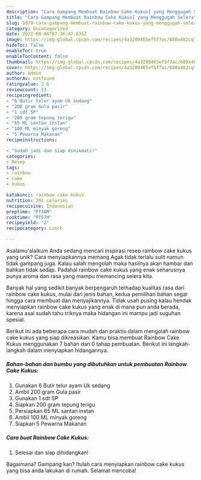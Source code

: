 ```yaml
---
description: "Cara Gampang Membuat Rainbow Cake Kukus{ yang Menggugah Selera"
title: "Cara Gampang Membuat Rainbow Cake Kukus{ yang Menggugah Selera"
slug: 1079-cara-gampang-membuat-rainbow-cake-kukus-yang-menggugah-selera
category: Uncategorized
date: 2022-09-06T07:36:47.835Z
image: https://img-global.cpcdn.com/recipes/4a3200465ef5f7ac/680x482cq70/rainbow-cake-kukus-foto-resep-utama.jpg
hideToc: false
enableToc: true
enableTocContent: false
thumbnail: https://img-global.cpcdn.com/recipes/4a3200465ef5f7ac/680x482cq70/rainbow-cake-kukus-foto-resep-utama.jpg
cover: https://img-global.cpcdn.com/recipes/4a3200465ef5f7ac/680x482cq70/rainbow-cake-kukus-foto-resep-utama.jpg
author: Admin
authorAv: notfound
ratingvalue: 3.6
reviewcount: 12
recipeingredient:
- "6 Butir telur ayam Uk sedang"
- "200 gram Gula pasir"
- "1 sdt SP"
- "200 gram tepung terigu"
- "65 ML santan instan"
- "100 ML minyak goreng"
- "5 Pewarna Makanan"
recipeinstructions:

- "Sudah jadi dan siap dinikmati!"
categories:
- Resep
tags:
- rainbow
- cake
- kukus

katakunci: rainbow cake kukus 
nutrition: 291 calories
recipecuisine: Indonesian
preptime: "PT38M"
cooktime: "PT57M"
recipeyield: "2"
recipecategory: Lunch

---
```



Asalamu'alaikum Anda sedang mencari inspirasi resep rainbow cake kukus yang unik? Cara menyiapkannya memang Agak tidak terlalu sulit namun tidak gampang juga. Kalau salah mengolah maka hasilnya akan hambar dan bahkan tidak sedap. Padahal rainbow cake kukus yang enak seharusnya punya aroma dan rasa yang mampu memancing selera kita.




Banyak hal yang sedikit banyak berpengaruh terhadap kualitas rasa dari rainbow cake kukus, mulai dari jenis bahan, kedua pemilihan bahan segar hingga cara membuat dan menyajikannya. Tidak usah pusing kalau hendak menyiapkan rainbow cake kukus yang enak di mana pun anda berada, karena asal sudah tahu triknya maka hidangan ini mampu jadi suguhan spesial.


Berikut ini ada beberapa cara mudah dan praktis dalam mengolah rainbow cake kukus yang siap dikreasikan. Kamu bisa membuat Rainbow Cake Kukus menggunakan 7 bahan dan 0 tahap pembuatan. Berikut ini langkah-langkah dalam menyiapkan hidangannya.

<!--inarticleads1-->

##### Bahan-bahan dan bumbu yang dibutuhkan untuk pembuatan Rainbow Cake Kukus:

1. Gunakan 6 Butir telur ayam Uk sedang
1. Ambil 200 gram Gula pasir
1. Gunakan 1 sdt SP
1. Siapkan 200 gram tepung terigu
1. Persiapkan 65 ML santan instan
1. Ambil 100 ML minyak goreng
1. Siapkan 5 Pewarna Makanan




<!--inarticleads2-->

##### Cara buat Rainbow Cake Kukus:


1. Selesai dan siap dihidangkan!



Bagaimana? Gampang kan? Itulah cara menyiapkan rainbow cake kukus yang bisa anda lakukan di rumah. Selamat mencoba!
